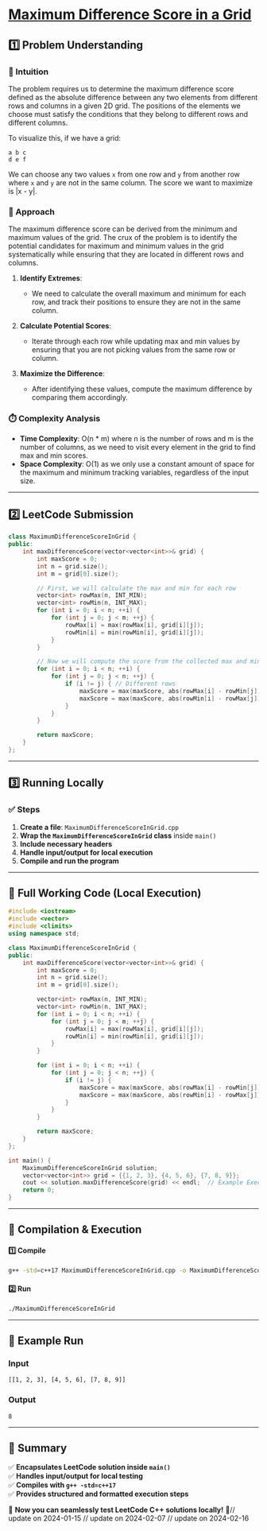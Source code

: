 # **[Maximum Difference Score in a Grid](https://leetcode.com/problems/maximum-difference-score-in-a-grid/description/)**  

## **1️⃣ Problem Understanding**  
### **📌 Intuition**  
The problem requires us to determine the maximum difference score defined as the absolute difference between any two elements from different rows and columns in a given 2D grid. The positions of the elements we choose must satisfy the conditions that they belong to different rows and different columns.

To visualize this, if we have a grid:
```
a b c
d e f
```
We can choose any two values `x` from one row and `y` from another row where `x` and `y` are not in the same column. The score we want to maximize is |x - y|.

### **🚀 Approach**  
The maximum difference score can be derived from the minimum and maximum values of the grid. The crux of the problem is to identify the potential candidates for maximum and minimum values in the grid systematically while ensuring that they are located in different rows and columns. 

1. **Identify Extremes**:
   - We need to calculate the overall maximum and minimum for each row, and track their positions to ensure they are not in the same column.
  
2. **Calculate Potential Scores**:
   - Iterate through each row while updating max and min values by ensuring that you are not picking values from the same row or column.

3. **Maximize the Difference**:
   - After identifying these values, compute the maximum difference by comparing them accordingly.

### **⏱️ Complexity Analysis**  
- **Time Complexity**: O(n * m) where n is the number of rows and m is the number of columns, as we need to visit every element in the grid to find max and min scores.
- **Space Complexity**: O(1) as we only use a constant amount of space for the maximum and minimum tracking variables, regardless of the input size.

---  

## **2️⃣ LeetCode Submission**  
```cpp
class MaximumDifferenceScoreInGrid {
public:
    int maxDifferenceScore(vector<vector<int>>& grid) {
        int maxScore = 0;
        int n = grid.size();
        int m = grid[0].size();

        // First, we will calculate the max and min for each row
        vector<int> rowMax(n, INT_MIN);
        vector<int> rowMin(n, INT_MAX);
        for (int i = 0; i < n; ++i) {
            for (int j = 0; j < m; ++j) {
                rowMax[i] = max(rowMax[i], grid[i][j]);
                rowMin[i] = min(rowMin[i], grid[i][j]);
            }
        }

        // Now we will compute the score from the collected max and min values
        for (int i = 0; i < n; ++i) {
            for (int j = 0; j < n; ++j) {
                if (i != j) { // Different rows
                    maxScore = max(maxScore, abs(rowMax[i] - rowMin[j]));
                    maxScore = max(maxScore, abs(rowMin[i] - rowMax[j]));
                }
            }
        }

        return maxScore;
    }
};  
```  

---  

## **3️⃣ Running Locally**  
### **✅ Steps**  
1. **Create a file**: `MaximumDifferenceScoreInGrid.cpp`  
2. **Wrap the `MaximumDifferenceScoreInGrid` class** inside `main()`  
3. **Include necessary headers**  
4. **Handle input/output for local execution**  
5. **Compile and run the program**  

---  

## **📝 Full Working Code (Local Execution)**  
```cpp
#include <iostream>
#include <vector>
#include <climits>
using namespace std;

class MaximumDifferenceScoreInGrid {
public:
    int maxDifferenceScore(vector<vector<int>>& grid) {
        int maxScore = 0;
        int n = grid.size();
        int m = grid[0].size();

        vector<int> rowMax(n, INT_MIN);
        vector<int> rowMin(n, INT_MAX);
        for (int i = 0; i < n; ++i) {
            for (int j = 0; j < m; ++j) {
                rowMax[i] = max(rowMax[i], grid[i][j]);
                rowMin[i] = min(rowMin[i], grid[i][j]);
            }
        }

        for (int i = 0; i < n; ++i) {
            for (int j = 0; j < n; ++j) {
                if (i != j) {
                    maxScore = max(maxScore, abs(rowMax[i] - rowMin[j]));
                    maxScore = max(maxScore, abs(rowMin[i] - rowMax[j]));
                }
            }
        }

        return maxScore;
    }
};

int main() {
    MaximumDifferenceScoreInGrid solution;
    vector<vector<int>> grid = {{1, 2, 3}, {4, 5, 6}, {7, 8, 9}};
    cout << solution.maxDifferenceScore(grid) << endl;  // Example Execution
    return 0;
}
```  

---  

## **🔧 Compilation & Execution**  
#### **1️⃣ Compile**  
```bash
g++ -std=c++17 MaximumDifferenceScoreInGrid.cpp -o MaximumDifferenceScoreInGrid
```  

#### **2️⃣ Run**  
```bash
./MaximumDifferenceScoreInGrid
```  

---  

## **🎯 Example Run**  
### **Input**  
```
[[1, 2, 3], [4, 5, 6], [7, 8, 9]]
```  
### **Output**  
```
8
```  

---  

## **📌 Summary**  
✅ **Encapsulates LeetCode solution inside `main()`**  
✅ **Handles input/output for local testing**  
✅ **Compiles with `g++ -std=c++17`**  
✅ **Provides structured and formatted execution steps**  

🚀 **Now you can seamlessly test LeetCode C++ solutions locally!** 🚀// update on 2024-01-15
// update on 2024-02-07
// update on 2024-02-16
